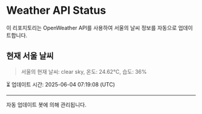 
# Weather API Status

이 리포지토리는 OpenWeather API를 사용하여 서울의 날씨 정보를 자동으로 업데이트합니다.

## 현재 서울 날씨
> 서울의 현재 날씨: clear sky, 온도: 24.62°C, 습도: 36%

⏳ 업데이트 시간: 2025-06-04 07:19:08 (UTC)

---
자동 업데이트 봇에 의해 관리됩니다.
